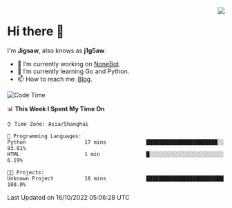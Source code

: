 <a href="#">
  <img align="right" src="https://github-readme-stats.vercel.app/api?username=j1g5awi&count_private=true&show_icons=true&title_color=80070B&text_color=B3B3B3&bg_color=212121&icon_color=80070B" />
</a>

# Hi there 👋

I'm **Jigsaw**, also knows as **j1g5aw**.

- 🔭 I’m currently working on [NoneBot](https://github.com/nonebot).
- 🌱 I’m currently learning Go and Python.
- 📫 How to reach me: [Blog](https://blog.maddestroyer.xyz/).

<!--START_SECTION:waka-->
![Code Time](http://img.shields.io/badge/Code%20Time-893%20hrs%2056%20mins-blue)

📊 **This Week I Spent My Time On** 

```text
⌚︎ Time Zone: Asia/Shanghai

💬 Programming Languages: 
Python                   17 mins             ███████████████████████░░   93.81% 
HTML                     1 min               █░░░░░░░░░░░░░░░░░░░░░░░░   6.19%

🐱‍💻 Projects: 
Unknown Project          18 mins             █████████████████████████   100.0%

```


 Last Updated on 16/10/2022 05:06:28 UTC
<!--END_SECTION:waka-->
